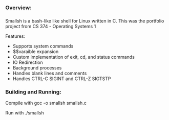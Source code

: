 

<h3>Overview:<h3></h3>

Smallsh is a bash-like like shell for Linux written in C. This was the portfolio project from CS 374 - Operating Systems 1
 
 Features:
  * Supports system commands
  * $$varaible expansion
  * Custom implementation of exit, cd, and status commands
  * IO Redirection
  * Background processes
  * Handles blank lines and comments
  * Handles CTRL-C SIGINT and CTRL-Z SIGTSTP

<h3>Building and Running:</h3>

Compile with gcc -o smallsh smallsh.c

Run with ./smallsh
